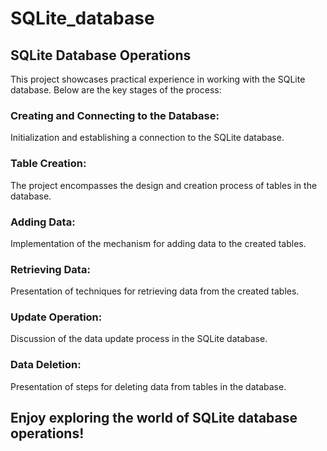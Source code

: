 # SQLite_database

## SQLite Database Operations

This project showcases practical experience in working with the SQLite database. Below are the key stages of the process:

### Creating and Connecting to the Database:
Initialization and establishing a connection to the SQLite database.
### Table Creation:
The project encompasses the design and creation process of tables in the database.
### Adding Data:
Implementation of the mechanism for adding data to the created tables.
### Retrieving Data:
Presentation of techniques for retrieving data from the created tables.
### Update Operation:
Discussion of the data update process in the SQLite database.
### Data Deletion:
Presentation of steps for deleting data from tables in the database.

## Enjoy exploring the world of SQLite database operations!
